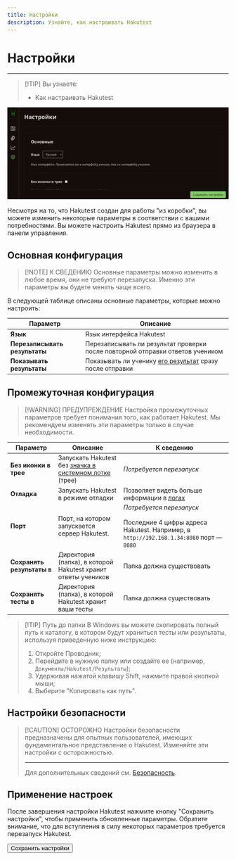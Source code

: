```yaml
---
title: Настройки
description: Узнайте, как настраивать Hakutest
---
```


# Настройки

---

> [!TIP] Вы узнаете:
>
> -   Как настраивать Hakutest

![Настройки](./img/settings.png)

Несмотря на то, что Hakutest создан для работы "из коробки", вы можете изменить
некоторые параметры в соответствии с вашими потребностями. Вы можете настроить
Hakutest прямо из браузера в панели управления.

## Основная конфигурация

> [!NOTE] К СВЕДЕНИЮ
> Основные параметры можно изменить в любое время, они не требуют перезапуска.
> Именно эти параметры вы будете менять чаще всего.

В следующей таблице описаны основные параметры, которые можно настроить:

| Параметр                      | Описание                                                                                                                |
| ----------------------------- | ----------------------------------------------------------------------------------------------------------------------- |
| **Язык**                      | Язык интерфейса Hakutest                                                                                                |
| **Перезаписывать результаты** | Перезаписывать ли результат проверки после повторной отправки ответов учеником                                          |
| **Показывать результаты**     | Показывать ли ученику [его результат](/ru/handbook/guide/06-student-perspective#показ-результатов) сразу после отправки |

## Промежуточная конфигурация

> [!WARNING] ПРЕДУПРЕЖДЕНИЕ
> Настройка промежуточных параметров требует понимания того, как работает
> Hakutest. Мы рекомендуем изменять эти параметры только в случае
> необходимости.

| Параметр                   | Описание                                                                                            | К сведению                                                                                                                    |
| -------------------------- | --------------------------------------------------------------------------------------------------- | ----------------------------------------------------------------------------------------------------------------------------- |
| **Без иконки в трее**      | Запускать Hakutest без [значка в системном лотке](/ru/handbook/guide/01-server#systray-icon) (трее) | _Потребуется перезапуск_                                                                                                      |
| **Отладка**                | Запускать Hakutest в режиме отладки                                                                 | Позволяет видеть больше информации в [логах](#)                                                                               |
| **Порт**                   | Порт, на котором запускается сервер Hakutest.                                                       | _Потребуется перезапуск_<br><br>Последние 4 цифры адреса Hakutest. Например, в `http://192.168.1.34:8080` порт &mdash; `8080` |
| **Сохранять результаты в** | Директория (папка), в которой Hakutest хранит ответы учеников                                       | Папка должна существовать                                                                                                     |
| **Сохранять тесты в**      | Директория (папка), в которой Hakutest хранит ваши тесты                                            | Папка должна существовать                                                                                                     |

<!-- TODO: Add link to logs page -->

> [!TIP] Путь до папки
> В Windows вы можете скопировать полный путь к каталогу, в котором будут
> храниться тесты или результаты, используя приведенную ниже инструкцию:
>
> 1. Откройте Проводник;
> 2. Перейдите в нужную папку или создайте ее (например, `Документы/Hakutest/Результаты`);
> 3. Удерживая нажатой клавишу Shift, нажмите правой кнопкой мыши;
> 4. Выберите "Копировать как путь".

## Настройки безопасности

> [!CAUTION] ОСТОРОЖНО
> Настройки безопасности предназначены для опытных пользователей, имеющих
> фундаментальное представление о Hakutest. Изменяйте эти настройки с
> осторожностью.
>
> ---
>
> Для дополнительных сведений см. [Безопасность](/ru/handbook/advanced/01-security).

## Применение настроек

После завершения настройки Hakutest нажмите кнопку "Сохранить настройки", чтобы
применить обновленные параметры. Обратите внимание, что для вступления в силу
некоторых параметров требуется перезапуск Hakutest.

<button class="button button__primary">Сохранить настройки</button>
